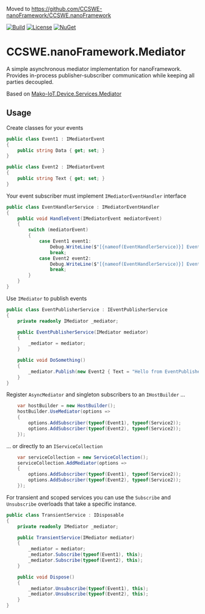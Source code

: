 Moved to https://github.com/CCSWE-nanoFramework/CCSWE.nanoFramework

[![Build](https://github.com/CCSWE-nanoFramework/CCSWE.nanoFramework.Mediator/actions/workflows/build-solution.yml/badge.svg)](https://github.com/CCSWE-nanoFramework/CCSWE.nanoFramework.Mediator/actions/workflows/build-solution.yml) [![License](https://img.shields.io/badge/License-MIT-blue.svg)](LICENSE) [![NuGet](https://img.shields.io/nuget/dt/CCSWE.nanoFramework.Mediator.svg?label=NuGet&style=flat&logo=nuget)](https://www.nuget.org/packages/CCSWE.nanoFramework.Mediator/) 

# CCSWE.nanoFramework.Mediator

A simple asynchronous mediator implementation for nanoFramework. Provides in-process publisher-subscriber communication while keeping all parties decoupled.

Based on [Mako-IoT.Device.Services.Mediator](https://github.com/CShark-Hub/Mako-IoT.Device.Services.Mediator)

## Usage

Create classes for your events
```c#
public class Event1 : IMediatorEvent
{
    public string Data { get; set; }
}

public class Event2 : IMediatorEvent
{
    public string Text { get; set; }
}
```
Your event subscriber must implement `IMediatorEventHandler` interface
```c#
public class EventHandlerService : IMediatorEventHandler
{
    public void HandleEvent(IMediatorEvent mediatorEvent)
    {
        switch (mediatorEvent)
        {
            case Event1 event1:
                Debug.WriteLine($"[{nameof(EventHandlerService)}] Event1 received. The data is: {event1.Data}");
                break;
            case Event2 event2:
                Debug.WriteLine($"[{nameof(EventHandlerService)}] Event2 received The text is: {event2.Text}");
                break;
        }
    }
}
```
Use `IMediator` to publish events
```c#
public class EventPublisherService : IEventPublisherService
{
    private readonly IMediator _mediator;

    public EventPublisherService(IMediator mediator)
    {
        _mediator = mediator;
    }

    public void DoSomething()
    {
        _mediator.Publish(new Event2 { Text = "Hello from EventPublisherService" });
    }
}
```
Register `AsyncMediator` and singleton subscribers to an `IHostBuilder` ...
```c#
    var hostBuilder = new HostBuilder();
    hostBuilder.UseMediator(options =>
    {
        options.AddSubscriber(typeof(Event1), typeof(Service2));
        options.AddSubscriber(typeof(Event2), typeof(Service2));
    });
```
... or directly to an `IServiceCollection`
```c#
    var serviceCollection = new ServiceCollection();
    serviceCollection.AddMediator(options =>
    {
        options.AddSubscriber(typeof(Event1), typeof(Service2));
        options.AddSubscriber(typeof(Event2), typeof(Service2));
    });
```

For transient and scoped services you can use the `Subscribe` and `Unsubscribe` overloads that take a specific instance.
```c#
public class TransientService : IDisposable
{
    private readonly IMediator _mediator;

    public TransientService(IMediator mediator)
    {
        _mediator = mediator;
        _mediator.Subscribe(typeof(Event1), this);
        _mediator.Subscribe(typeof(Event2), this);
    }

    public void Dispose()
    {
        _mediator.Unsubscribe(typeof(Event1), this);
        _mediator.Unsubscribe(typeof(Event2), this);
    }
}
```
